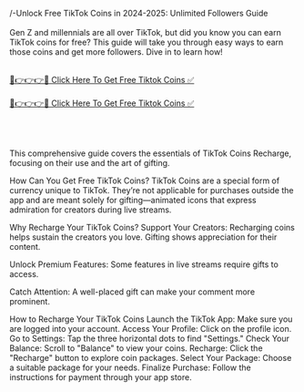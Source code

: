 /-Unlock Free TikTok Coins in 2024-2025: Unlimited Followers Guide <br>
<br>
Gen Z and millennials are all over TikTok, but did you know you can earn TikTok coins for free? This guide will take you through easy ways to earn those coins and get more followers. Dive in to learn how!<br>
<br>

<a href="https://twek.site/tiktok-coins/">🔴👉👉👉✅ Click Here To Get Free Tiktok Coins ✅</a><br>
<br>
<a href="https://twek.site/tiktok-coins/">🔴👉👉👉✅ Click Here To Get Free Tiktok Coins ✅</a><br>
<br>

<br><br>
This comprehensive guide covers the essentials of TikTok Coins Recharge, focusing on their use and the art of gifting.

How Can You Get Free TikTok Coins?
TikTok Coins are a special form of currency unique to TikTok. They’re not applicable for purchases outside the app and are meant solely for gifting—animated icons that express admiration for creators during live streams.

Why Recharge Your TikTok Coins?
Support Your Creators: Recharging coins helps sustain the creators you love. Gifting shows appreciation for their content.

Unlock Premium Features: Some features in live streams require gifts to access.

Catch Attention: A well-placed gift can make your comment more prominent.

How to Recharge Your TikTok Coins
Launch the TikTok App: Make sure you are logged into your account.
Access Your Profile: Click on the profile icon.
Go to Settings: Tap the three horizontal dots to find "Settings."
Check Your Balance: Scroll to "Balance" to view your coins.
Recharge: Click the "Recharge" button to explore coin packages.
Select Your Package: Choose a suitable package for your needs.
Finalize Purchase: Follow the instructions for payment through your app store.
<br><br>